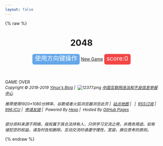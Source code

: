 ```yaml
---
layout: false
---
```

{% raw %}
<!DOCTYPE html>
<html>
<head>
<meta http-equiv="Content-Type" content="text/html; charset=UTF-8">
<title>2048 | YINUX'S BLOG</title>
<link rel="shortcut icon" type="image/x-icon" href="https://cdn.jsdelivr.net/gh/InfiniteYinux/cloud@2.15/favicon/favicons/favicon.ico">
<link rel="stylesheet" type="text/css" href="https://cdn.jsdelivr.net/gh/TRHX/CDN-for-itrhx.com@2.0.4/box/2048/index.css">
<script type="text/javascript" src="https://cdn.jsdelivr.net/gh/TRHX/CDN-for-itrhx.com@2.0.4/box/jquery.min.js"></script>
<script type="text/javascript"  src="https://cdn.jsdelivr.net/gh/TRHX/CDN-for-itrhx.com@2.0.4/box/2048/support2048.js"></script>
<script type="text/javascript" src="https://cdn.jsdelivr.net/gh/TRHX/CDN-for-itrhx.com@2.0.4/box/2048/showanimation2048.js"></script>
<script type="text/javascript" src="https://cdn.jsdelivr.net/gh/TRHX/CDN-for-itrhx.com@2.0.4/box/2048/main2048.js"></script>
</head>
<body ondragstart="window.event.returnValue=false" oncontextmenu="window.event.returnValue=false" onselectstart="event.returnValue=false">
	<script>
		document.onkeydown = function () {
			if (window.event && window.event.keyCode == 123) {
				event.keyCode = 0;
				event.returnValue = false;
				return false;
			}
		};
	</script>
    <script>
    document.onkeydown = function(ev){
      var e = ev || event;
      if(e.keyCode == 40){
            return false;
      }
    }
    </script>
    <header>
        <h1>2048</h1>
        <a style="font-size:20px;color:white;background-color:rgb(100,167,233);border-radius:6px;padding:3px 8px 8px 8px;">使用方向键操作</a>
        <a href="javascript:newgame();" id="newgamebutton">New Game</a>
        <a style="font-size:20px;color:white;background-color:rgb(243, 70, 70);border-radius:6px;padding:3px 8px 8px 8px;">score:<span id="score">0</span></a>
    </header>
    <div id="grid-container">
        <div class="grid-cell" id="grid-cell-0-0"></div>
        <div class="grid-cell" id="grid-cell-0-1"></div>
        <div class="grid-cell" id="grid-cell-0-2"></div>
        <div class="grid-cell" id="grid-cell-0-3"></div>
        <div class="grid-cell" id="grid-cell-1-0"></div>
        <div class="grid-cell" id="grid-cell-1-1"></div>
        <div class="grid-cell" id="grid-cell-1-2"></div>
        <div class="grid-cell" id="grid-cell-1-3"></div>
        <div class="grid-cell" id="grid-cell-2-0"></div>
        <div class="grid-cell" id="grid-cell-2-1"></div>
        <div class="grid-cell" id="grid-cell-2-2"></div>
        <div class="grid-cell" id="grid-cell-2-3"></div>
        <div class="grid-cell" id="grid-cell-3-0"></div>
        <div class="grid-cell" id="grid-cell-3-1"></div>
        <div class="grid-cell" id="grid-cell-3-2"></div>
        <div class="grid-cell" id="grid-cell-3-3"></div>
    </div>
    <div id="gameover">GAME OVER</div>
    <footer id="footer" role="contentinfo" style="top:100px;">
        <address>
            <div class="copyright" style="font-size:13px;">
                Copyright&nbsp;©&nbsp;2018-2019&nbsp;<a href="https:/blog.yinuxy.com/" target="_blank">Yinux's Blog</a>&nbsp;|&nbsp;
                <!--<img src="https://cdn.jsdelivr.net/gh/TRHX/CDN-for-itrhx.com@2.0.9/images/icp.png" class="footer-icon">&nbsp;
                <a href="http://www.beian.miit.gov.cn/" target="_blank"> 鄂ICP备19003281号-3</a>&nbsp;|&nbsp;.-->
                <img src="https://cdn.jsdelivr.net/gh/TRHX/CDN-for-itrhx.com@2.0.9/images/12377.png" alt=" 12377.png">
                <a href="http://www.12377.cn/" target="_blank">中国互联网违法和不良信息举报中心</a><br><br>
                推荐使用1920*1080分辨率、谷歌或者火狐浏览器浏览此页&nbsp;|&nbsp;
                <a href="https://blog.yinuxy.com/sitemap.xml" target="_blank">站点地图</a>&nbsp;|&nbsp;
                <script type="text/javascript" src="https://s23.cnzz.com/z_stat.php?id=1278005237&web_id=1278005237"></script>&nbsp;|&nbsp;
                <a href="https://blog.yinuxy.com/atom.xml" target="_blank">RSS订阅</a>&nbsp;|&nbsp;
                <a href="https://996.icu/" target="_blank">996.ICU</a>&nbsp;|&nbsp;
                <a href="https://blog.yinuxy.com/friends/" target="_blank">申请友链</a>&nbsp;|&nbsp;
                Powered By <a href="https://hexo.io/" target="_blank">Hexo</a>&nbsp;|&nbsp;
                Hosted By <a href="https://github.com/" target="_blank">GitHub Pages</a><br><br>
                <p>部分资料来源于网络，版权属于其合法持有人，只供学习交流之用，非商务用途。如有侵犯您的权益，请及时告知删除。互动交流时请遵守理性，宽容，换位思考的原则。</p>
            </div>
        </address>
    </footer>
</body>
</html>
{% endraw %}